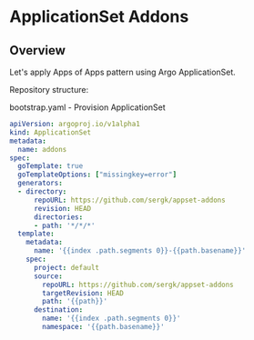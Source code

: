 # ApplicationSet Addons

## Overview

Let's apply Apps of Apps pattern using Argo ApplicationSet.

Repository structure:

bootstrap.yaml - Provision ApplicationSet


```yaml
apiVersion: argoproj.io/v1alpha1
kind: ApplicationSet
metadata:
  name: addons
spec:
  goTemplate: true
  goTemplateOptions: ["missingkey=error"]
  generators:
  - directory:
      repoURL: https://github.com/sergk/appset-addons
      revision: HEAD
      directories:
      - path: '*/*/*'
  template:
    metadata:
      name: '{{index .path.segments 0}}-{{path.basename}}'
    spec:
      project: default
      source:
        repoURL: https://github.com/sergk/appset-addons
        targetRevision: HEAD
        path: '{{path}}'
      destination:
        name: '{{index .path.segments 0}}'
        namespace: '{{path.basename}}'
```
